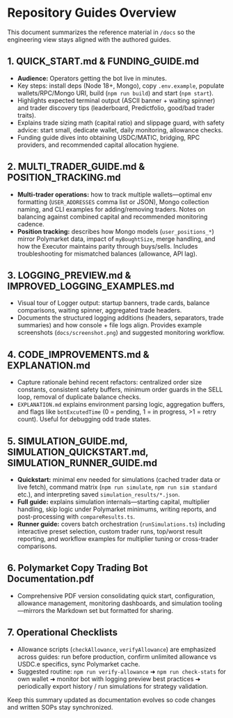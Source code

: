 # Repository Guides Overview

This document summarizes the reference material in `/docs` so the engineering view stays aligned with the authored guides.

## 1. QUICK_START.md & FUNDING_GUIDE.md

- **Audience:** Operators getting the bot live in minutes.
- Key steps: install deps (Node 18+, Mongo), copy `.env.example`, populate wallets/RPC/Mongo URI, build (`npm run build`) and start (`npm start`).
- Highlights expected terminal output (ASCII banner + waiting spinner) and trader discovery tips (leaderboard, Predictfolio, good/bad trader traits).
- Explains trade sizing math (capital ratio) and slippage guard, with safety advice: start small, dedicate wallet, daily monitoring, allowance checks.
- Funding guide dives into obtaining USDC/MATIC, bridging, RPC providers, and recommended capital allocation hygiene.

## 2. MULTI_TRADER_GUIDE.md & POSITION_TRACKING.md

- **Multi-trader operations:** how to track multiple wallets—optimal env formatting (`USER_ADDRESSES` comma list or JSON), Mongo collection naming, and CLI examples for adding/removing traders. Notes on balancing against combined capital and recommended monitoring cadence.
- **Position tracking:** describes how Mongo models (`user_positions_*`) mirror Polymarket data, impact of `myBoughtSize`, merge handling, and how the Executor maintains parity through buys/sells. Includes troubleshooting for mismatched balances (allowance, API lag).

## 3. LOGGING_PREVIEW.md & IMPROVED_LOGGING_EXAMPLES.md

- Visual tour of Logger output: startup banners, trade cards, balance comparisons, waiting spinner, aggregated trade headers.
- Documents the structured logging additions (headers, separators, trade summaries) and how console + file logs align. Provides example screenshots (`docs/screenshot.png`) and suggested monitoring workflow.

## 4. CODE_IMPROVEMENTS.md & EXPLANATION.md

- Capture rationale behind recent refactors: centralized order size constants, consistent safety buffers, minimum order guards in the SELL loop, removal of duplicate balance checks.
- `EXPLANATION.md` explains environment parsing logic, aggregation buffers, and flags like `botExcutedTime` (0 = pending, 1 = in progress, >1 = retry count). Useful for debugging odd trade states.

## 5. SIMULATION_GUIDE.md, SIMULATION_QUICKSTART.md, SIMULATION_RUNNER_GUIDE.md

- **Quickstart:** minimal env needed for simulations (cached trader data or live fetch), command matrix (`npm run simulate`, `npm run sim standard` etc.), and interpreting saved `simulation_results/*.json`.
- **Full guide:** explains simulation internals—starting capital, multiplier handling, skip logic under Polymarket minimums, writing reports, and post-processing with `compareResults.ts`.
- **Runner guide:** covers batch orchestration (`runSimulations.ts`) including interactive preset selection, custom trader runs, top/worst result reporting, and workflow examples for multiplier tuning or cross-trader comparisons.

## 6. Polymarket Copy Trading Bot Documentation.pdf

- Comprehensive PDF version consolidating quick start, configuration, allowance management, monitoring dashboards, and simulation tooling—mirrors the Markdown set but formatted for sharing.

## 7. Operational Checklists

- Allowance scripts (`checkAllowance`, `verifyAllowance`) are emphasized across guides: run before production, confirm unlimited allowance vs USDC.e specifics, sync Polymarket cache.
- Suggested routine: `npm run verify-allowance` ➜ `npm run check-stats` for own wallet ➜ monitor bot with logging preview best practices ➜ periodically export history / run simulations for strategy validation.

Keep this summary updated as documentation evolves so code changes and written SOPs stay synchronized.

